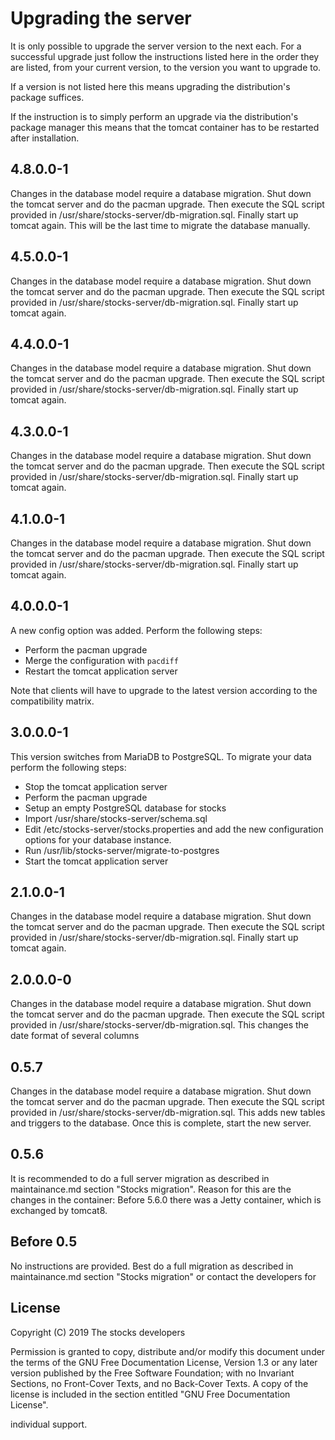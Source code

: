 # Upgrading the server

It is only possible to upgrade the server version to the next each. For a
successful upgrade just follow the instructions listed here in the order they
are listed, from your current version, to the version you want to upgrade to.

If a version is not listed here this means upgrading the distribution's package
suffices.

If the instruction is to simply perform an upgrade via the distribution's
package manager this means that the tomcat container has to be restarted after
installation.

## 4.8.0.0-1

Changes in the database model require a database migration. Shut down the tomcat
server and do the pacman upgrade. Then execute the SQL script provided in
/usr/share/stocks-server/db-migration.sql. Finally start up tomcat again.
This will be the last time to migrate the database manually.

## 4.5.0.0-1

Changes in the database model require a database migration. Shut down the tomcat
server and do the pacman upgrade. Then execute the SQL script provided in
/usr/share/stocks-server/db-migration.sql. Finally start up tomcat again.

## 4.4.0.0-1

Changes in the database model require a database migration. Shut down the tomcat
server and do the pacman upgrade. Then execute the SQL script provided in
/usr/share/stocks-server/db-migration.sql. Finally start up tomcat again.

## 4.3.0.0-1

Changes in the database model require a database migration. Shut down the tomcat
server and do the pacman upgrade. Then execute the SQL script provided in
/usr/share/stocks-server/db-migration.sql. Finally start up tomcat again.

## 4.1.0.0-1

Changes in the database model require a database migration. Shut down the tomcat
server and do the pacman upgrade. Then execute the SQL script provided in
/usr/share/stocks-server/db-migration.sql. Finally start up tomcat again.

## 4.0.0.0-1

A new config option was added. Perform the following steps:

* Perform the pacman upgrade
* Merge the configuration with `pacdiff`
* Restart the tomcat application server

Note that clients will have to upgrade to the latest version according to the
compatibility matrix.

## 3.0.0.0-1

This version switches from MariaDB to PostgreSQL. To migrate your data perform
the following steps:

* Stop the tomcat application server
* Perform the pacman upgrade
* Setup an empty PostgreSQL database for stocks
* Import /usr/share/stocks-server/schema.sql
* Edit /etc/stocks-server/stocks.properties and add the new configuration
  options for your database instance.
* Run /usr/lib/stocks-server/migrate-to-postgres
* Start the tomcat application server

## 2.1.0.0-1

Changes in the database model require a database migration. Shut down the tomcat
server and do the pacman upgrade. Then execute the SQL script provided in
/usr/share/stocks-server/db-migration.sql. Finally start up tomcat again.

## 2.0.0.0-0

Changes in the database model require a database migration. Shut down the tomcat
server and do the pacman upgrade. Then execute the SQL script provided in
/usr/share/stocks-server/db-migration.sql. This changes the date format of
several columns

## 0.5.7

Changes in the database model require a database migration. Shut down the tomcat
server and do the pacman upgrade. Then execute the SQL script provided in
/usr/share/stocks-server/db-migration.sql. This adds new tables and triggers to
the database. Once this is complete, start the new server.

## 0.5.6

It is recommended to do a full server migration as described in maintainance.md
section "Stocks migration". Reason for this are the changes in the container:
Before 5.6.0 there was a Jetty container, which is exchanged by tomcat8.

## Before 0.5

No instructions are provided. Best do a full migration as described in
maintainance.md section "Stocks migration" or contact the developers for

## License

Copyright (C)  2019  The stocks developers

Permission is granted to copy, distribute and/or modify this document
under the terms of the GNU Free Documentation License, Version 1.3
or any later version published by the Free Software Foundation;
with no Invariant Sections, no Front-Cover Texts, and no Back-Cover Texts.
A copy of the license is included in the section entitled "GNU
Free Documentation License".

individual support.
